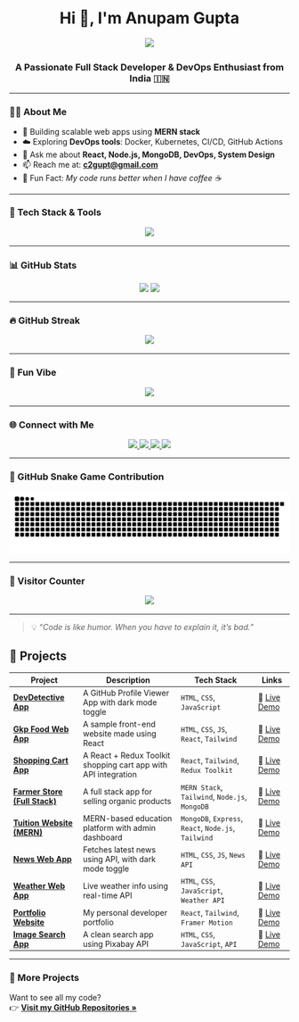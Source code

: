 <!-- GitHub README for Anupam Gupta -->

<h1 align="center">Hi 👋, I'm Anupam Gupta</h1>

<p align="center">
  <img src="https://readme-typing-svg.herokuapp.com/?lines=Full+Stack+Developer;DevOps+Enthusiast;Always+Learning+New+Things&center=true&width=500&height=50" />
</p>

<h3 align="center">A Passionate Full Stack Developer & DevOps Enthusiast from India 🇮🇳</h3>

---

### 🧑‍💻 About Me

- 🚀 Building scalable web apps using **MERN stack**
- ☁️ Exploring **DevOps tools**: Docker, Kubernetes, CI/CD, GitHub Actions
- 💬 Ask me about **React, Node.js, MongoDB, DevOps, System Design**
- 📫 Reach me at: **c2gupt@gmail.com**
- 🎯 Fun Fact: *My code runs better when I have coffee ☕*

---

### 🔧 Tech Stack & Tools

<div align="center">
  <img src="https://skillicons.dev/icons?i=js,ts,react,nodejs,express,mongodb,html,css,tailwind,python,csharp,docker,kubernetes,git,github,vscode,linux" />
</div>

---

### 📊 GitHub Stats

<div align="center">
  <img src="https://github-readme-stats.vercel.app/api?username=c2gup&show_icons=true&theme=dracula&hide_border=false&include_all_commits=true&count_private=true" height="160" />
  <img src="https://github-readme-stats.vercel.app/api/top-langs/?username=c2gup&layout=compact&theme=dracula&hide_border=false&langs_count=8" height="160" />
</div>

---

### 🔥 GitHub Streak

<p align="center">
  <img src="https://github-readme-streak-stats.herokuapp.com?user=c2gup&theme=dracula&hide_border=false" height="200" />
</p>

---

### 🎥 Fun Vibe

<p align="center">
  <img src="https://media.giphy.com/media/i1JHRZSXO9LZZDHqii/giphy.gif" width="300" />
</p>

---

### 🌐 Connect with Me

<p align="center">
  <a href="https://www.instagram.com/_c2__not/" target="_blank">
    <img src="https://img.shields.io/badge/Instagram-E4405F?style=for-the-badge&logo=instagram&logoColor=white" />
  </a>
  <a href="mailto:c2gupt@gmail.com" target="_blank">
    <img src="https://img.shields.io/badge/Gmail-D14836?style=for-the-badge&logo=gmail&logoColor=white" />
  </a>
  <a href="https://www.linkedin.com/in/anupamc2/" target="_blank">
    <img src="https://img.shields.io/badge/LinkedIn-0077B5?style=for-the-badge&logo=linkedin&logoColor=white" />
  </a>
  <a href="https://x.com/G2anupamGupta" target="_blank">
    <img src="https://img.shields.io/badge/Twitter-1DA1F2?style=for-the-badge&logo=twitter&logoColor=white" />
  </a>
</p>

---

### 🐍 GitHub Snake Game Contribution

<p align="center">
  <img src="https://raw.githubusercontent.com/c2gup/c2gup/output/snake.svg" alt="Snake animation" />
</p>

---

### 👀 Visitor Counter

<p align="center">
  <img src="https://profile-counter.glitch.me/c2gup/count.svg?" />
</p>

---

> 💡 *“Code is like humor. When you have to explain it, it’s bad.”*



## 🚀 Projects

| Project | Description | Tech Stack | Links |
|--------|-------------|------------|-------|
| **[DevDetective App](https://github.com/c2gup/DevDetective_App)** | A GitHub Profile Viewer App with dark mode toggle | `HTML`, `CSS`, `JavaScript` | 🔗 [Live Demo](https://devdetechtiv.onrender.com/) |
| **[Gkp Food Web App](https://github.com/c2gup/FOOd_APP_react_FRontant)** | A sample front-end website made using React | `HTML`, `CSS`, `JS`, `React`, `Tailwind` | 🔗 [Live Demo](https://foodappreact.vercel.app/) |
| **[Shopping Cart App](https://github.com/c2gup/ShopingCardt_react)** | A React + Redux Toolkit shopping cart app with API integration | `React`, `Tailwind`, `Redux Toolkit` | 🔗 [Live Demo](https://shoping-cardt-react.vercel.app/) |
| **[Farmer Store (Full Stack)](https://github.com/c2gup/FarmerStore_full_stack)** | A full stack app for selling organic products | `MERN Stack`, `Tailwind`, `Node.js`, `MongoDB` | 🔗 [Live Demo](https://farmerrrstore.onrender.com/) |
| **[Tuition Website (MERN)](https://github.com/c2gup/Tuition_Website_MERN)** | MERN-based education platform with admin dashboard | `MongoDB`, `Express`, `React`, `Node.js`, `Tailwind` | 🔗 [Live Demo](https://tuitionwebsite.vercel.app/) |
| **[News Web App](https://github.com/c2gup/News_web)** | Fetches latest news using API, with dark mode toggle | `HTML`, `CSS`, `JS`, `News API` | 🔗 [Live Demo](https://newswebappapi.netlify.app/) |
| **[Weather Web App](https://github.com/c2gup/Weather_web)** | Live weather info using real-time API | `HTML`, `CSS`, `JavaScript`, `Weather API` | 🔗 [Live Demo](https://weatherwebappapi.netlify.app/) |
| **[Portfolio Website](https://github.com/c2gup/Portfolio)** | My personal developer portfolio | `React`, `Tailwind`, `Framer Motion` | 🔗 [Live Demo](https://portfolio-c2gup.vercel.app/) |
| **[Image Search App](https://github.com/c2gup/Image_Search_Web_App)** | A clean search app using Pixabay API | `HTML`, `CSS`, `JavaScript`, `API` | 🔗 [Live Demo](https://pixabayimagesearcher.netlify.app/) |

---

### 📌 More Projects

Want to see all my code?  
👉 **[Visit my GitHub Repositories »](https://github.com/c2gup?tab=repositories)**  
